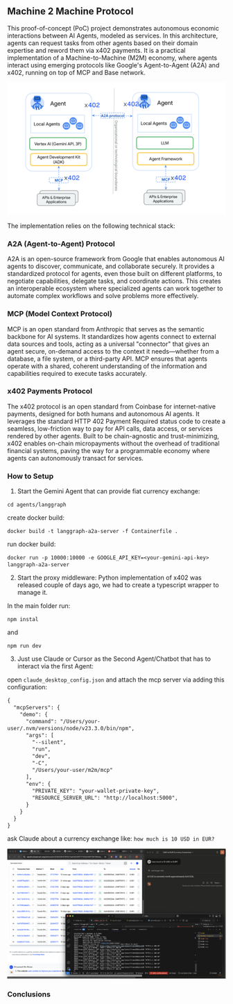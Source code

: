## Machine 2 Machine Protocol

This proof-of-concept (PoC) project demonstrates autonomous economic interactions between AI Agents, modeled as services. In this architecture, agents can request tasks from other agents based on their domain expertise and reword them via x402 payments. It is a practical implementation of a Machine-to-Machine (M2M) economy, where agents interact using emerging protocols like Google's Agent-to-Agent (A2A) and x402, running on top of MCP and Base network.

![m22](./images/Frame%209.png)

The implementation relies on the following technical stack:

### A2A (Agent-to-Agent) Protocol

A2A is an open-source framework from Google that enables autonomous AI agents to discover, communicate, and collaborate securely. It provides a standardized protocol for agents, even those built on different platforms, to negotiate capabilities, delegate tasks, and coordinate actions. This creates an interoperable ecosystem where specialized agents can work together to automate complex workflows and solve problems more effectively.

### MCP (Model Context Protocol)

MCP is an open standard from Anthropic that serves as the semantic backbone for AI systems. It standardizes how agents connect to external data sources and tools, acting as a universal "connector" that gives an agent secure, on-demand access to the context it needs—whether from a database, a file system, or a third-party API. MCP ensures that agents operate with a shared, coherent understanding of the information and capabilities required to execute tasks accurately.

### x402 Payments Protocol

The x402 protocol is an open standard from Coinbase for internet-native payments, designed for both humans and autonomous AI agents. It leverages the standard HTTP 402 Payment Required status code to create a seamless, low-friction way to pay for API calls, data access, or services rendered by other agents. Built to be chain-agnostic and trust-minimizing, x402 enables on-chain micropayments without the overhead of traditional financial systems, paving the way for a programmable economy where agents can autonomously transact for services.

### How to Setup

1. Start the Gemini Agent that can provide fiat currency exchange:

```
cd agents/langgraph
```
create docker build:
```
docker build -t langgraph-a2a-server -f Containerfile . 
```
run docker build:
```
docker run -p 10000:10000 -e GOOGLE_API_KEY=<your-gemini-api-key> langgraph-a2a-server
```

2. Start the proxy middleware:
Python implementation of x402 was released couple of days ago, we had to create a typescript wrapper to manage it. 

In the main folder run:

```
npm instal
```
and
```
npm run dev
```

3. Just use Claude or Cursor as the Second Agent/Chatbot that has to interact via the first Agent:

open `claude_desktop_config.json` and attach the mcp server via adding this configuration:

```
{
  "mcpServers": {
    "demo": {
      "command": "/Users/your-user/.nvm/versions/node/v23.3.0/bin/npm",
      "args": [
        "--silent",
        "run",
        "dev",
        "-C",
        "/Users/your-user/m2m/mcp"
      ],
      "env": {
        "PRIVATE_KEY": "your-wallet-private-key",
        "RESOURCE_SERVER_URL": "http://localhost:5000",
      }
    }
  }
}
```

ask Claude about a currency exchange like:  `how much is 10 USD in EUR?`

![result](./images/Screenshot%202025-06-16%20at%2000.04.42.png)



### Conclusions
